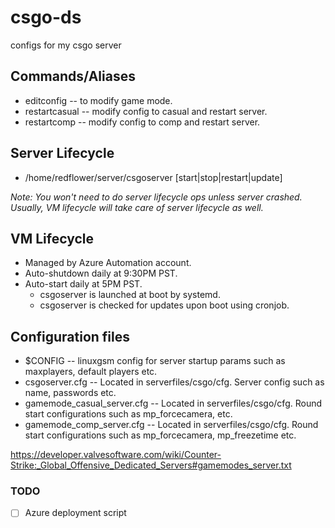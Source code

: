 # csgo-ds
configs for my csgo server

## Commands/Aliases

* editconfig -- to modify game mode.
* restartcasual -- modify config to casual and restart server.
* restartcomp -- modify config to comp and restart server.

## Server Lifecycle

* /home/redflower/server/csgoserver [start|stop|restart|update]

*Note: You won't need to do server lifecycle ops unless server crashed. Usually, VM lifecycle will take care of server lifecycle as well.*

## VM Lifecycle

* Managed by Azure Automation account.
* Auto-shutdown daily at 9:30PM PST.
* Auto-start daily at 5PM PST.
  * csgoserver is launched at boot by systemd.
  * csgoserver is checked for updates upon boot using cronjob.

## Configuration files

* $CONFIG -- linuxgsm config for server startup params such as maxplayers, default players etc.
* csgoserver.cfg -- Located in serverfiles/csgo/cfg. Server config such as name, passwords etc.
* gamemode_casual_server.cfg -- Located in serverfiles/csgo/cfg. Round start configurations such as mp_forcecamera, etc.
* gamemode_comp_server.cfg -- Located in serverfiles/csgo/cfg. Round start configurations such as mp_forcecamera, mp_freezetime etc.

https://developer.valvesoftware.com/wiki/Counter-Strike:_Global_Offensive_Dedicated_Servers#gamemodes_server.txt

### TODO

- [ ] Azure deployment script
